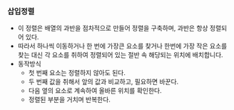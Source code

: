 ### 삽입정렬

- 이 정렬은 배열의 과반을 점차적으로 만들어 정렬을 구축하며, 과반은 항상 정렬되어 있다.
- 따라서 하나씩 이동하거나 한 번에 가장큰 요소를 찾거나 한번에 가장 작은 요소를 찾는 대신
  각 요소를 취하여 정렬되어 있는 절반 속 해당되는 위치에 배치합니다.
- 동작방식
    - 첫 번째 요소는 정렬하지 않아도 된다.
    - 두 번째 값을 취해서 앞의 값과 비교하고, 필요하면 바꾼다.
    - 다음 옆의 요소로 계속하여 올바른 위치를 확인한다.
    - 정렬된 부분을 거치며 반복한다.